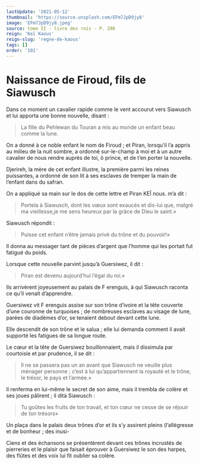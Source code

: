 ```yaml
---
lastUpdate: '2021-05-12'
thumbnail: 'https://source.unsplash.com/EFm7JpD9jy8'
image: 'EFm7JpD9jy8.jpeg'
source: tome II - livre des rois - P. 286
reign: 'Keï Kaous'
reign-slug: 'regne-de-kaous'
tags: []
order: '101'
---
```


# Naissance de Firoud, fils de Siawusch

Dans ce moment un cavalier rapide comme le vent accourut vers Siawusch et lui apporta une bonne nouvelle, disant :

> La fille du Pehlewan du Touran a mis au monde un enfant beau comme la lune.

On a donné à ce noble enfant le nom de Firoud ; et Piran, lorsqu’il l’a appris au milieu de la nuit sombre, a ordonné sur-le-champ à moi et à un autre cavalier de nous rendre auprès de toi, ô prince, et de t’en porter la nouvelle.

Djerireh, la mère de cet enfant illustre, la première parmi les reines puissantes, a ordonné de son lit à ses esclaves de tremper la main de l’enfant dans du safran.

On a appliqué sa main sur le dos de cette lettre et Piran KEÎ nous. m’a dit :

> Portela à Siawusch, dont les vœux sont exaucés et dis-lui que, malgré ma vieillesse,je me sens heureux par la grâce de Dieu le saint.»

Siawusch répondit :

> Puisse cet enfant n’être jamais privé du trône et du pouvoir!»

Il donna au messager tant de pièces d’argent que l’homme qui les portait fut fatigué du poids.

Lorsque cette nouvelle parvint jusqu’à Guersiwez, il dit :

> Piran est devenu aujourd’hui l’égal du roi.»

Ils arrivèrent joyeusement au palais de F erenguis, à qui Siawusch raconta ce qu’il venait d’apprendre.

Guersiwez vit F erenguis assise sur son trône d’ivoire et la tête couverte d’une couronne de turquoises ; de nombreuses esclaves au visage de lune, parées de diadèmes d’or, se tenaient debout devant cette lune.

Elle descendit de son trône et le salua ; elle lui demanda comment il avait supporté les fatigues de sa longue route.

Le cœur et la tête de Guersiwez bouillonnaient, mais il dissimula par courtoisie et par prudence, il se dit :

> Il ne se passera pas un an avant que Siawusch ne veuille plus ménager personne ; c’est à lui qu’appartiennent la royauté et le trône, le trésor, le pays et l’armée.»

Il renferma en lui-même le secret de son aime, mais il trembla de colère et ses joues pâlirent ; il dità Siawusch :

> Tu goûtes les fruits de ton travail, et ton cœur ne cesse de se réjouir de ton trésors»

Un plaça dans le palais deux trônes d’or et ils s’y assirent pleins (l’allégresse et de bonheur ; des inusi-

Ciens et des échansons se présentèrent devant ces trônes incrustés de pierreries et le plaisir que faisait éprouver à Guersiwez le son des harpes, des flûtes et des voix lui fit oublier sa colère.
